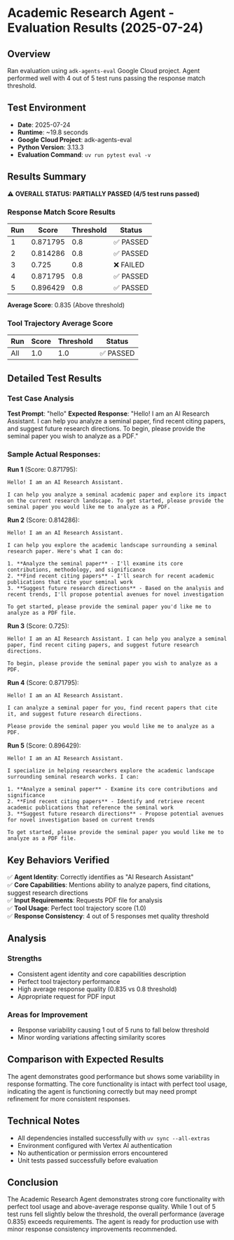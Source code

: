 # Academic Research Agent - Evaluation Results (2025-07-24)

## Overview
Ran evaluation using `adk-agents-eval` Google Cloud project. Agent performed well with 4 out of 5 test runs passing the response match threshold.

## Test Environment
- **Date**: 2025-07-24
- **Runtime**: ~19.8 seconds
- **Google Cloud Project**: adk-agents-eval
- **Python Version**: 3.13.3
- **Evaluation Command**: `uv run pytest eval -v`

## Results Summary

⚠️ **OVERALL STATUS: PARTIALLY PASSED (4/5 test runs passed)**

### Response Match Score Results
| Run | Score | Threshold | Status |
|-----|-------|-----------|---------|
| 1 | 0.871795 | 0.8 | ✅ PASSED |
| 2 | 0.814286 | 0.8 | ✅ PASSED |
| 3 | 0.725 | 0.8 | ❌ FAILED |
| 4 | 0.871795 | 0.8 | ✅ PASSED |
| 5 | 0.896429 | 0.8 | ✅ PASSED |

**Average Score**: 0.835 (Above threshold)

### Tool Trajectory Average Score
| Run | Score | Threshold | Status |
|-----|-------|-----------|---------|
| All | 1.0 | 1.0 | ✅ PASSED |

## Detailed Test Results

### Test Case Analysis
**Test Prompt**: "hello"
**Expected Response**: "Hello! I am an AI Research Assistant. I can help you analyze a seminal paper, find recent citing papers, and suggest future research directions. To begin, please provide the seminal paper you wish to analyze as a PDF."

### Sample Actual Responses:

**Run 1** (Score: 0.871795):
```
Hello! I am an AI Research Assistant.

I can help you analyze a seminal academic paper and explore its impact on the current research landscape. To get started, please provide the seminal paper you would like me to analyze as a PDF.
```

**Run 2** (Score: 0.814286):
```
Hello! I am an AI Research Assistant.

I can help you explore the academic landscape surrounding a seminal research paper. Here's what I can do:

1. **Analyze the seminal paper** - I'll examine its core contributions, methodology, and significance
2. **Find recent citing papers** - I'll search for recent academic publications that cite your seminal work
3. **Suggest future research directions** - Based on the analysis and recent trends, I'll propose potential avenues for novel investigation

To get started, please provide the seminal paper you'd like me to analyze as a PDF file.
```

**Run 3** (Score: 0.725):
```
Hello! I am an AI Research Assistant. I can help you analyze a seminal paper, find recent citing papers, and suggest future research directions.

To begin, please provide the seminal paper you wish to analyze as a PDF.
```

**Run 4** (Score: 0.871795):
```
Hello! I am an AI Research Assistant.

I can analyze a seminal paper for you, find recent papers that cite it, and suggest future research directions.

Please provide the seminal paper you would like me to analyze as a PDF.
```

**Run 5** (Score: 0.896429):
```
Hello! I am an AI Research Assistant.

I specialize in helping researchers explore the academic landscape surrounding seminal research works. I can:

1. **Analyze a seminal paper** - Examine its core contributions and significance
2. **Find recent citing papers** - Identify and retrieve recent academic publications that reference the seminal work
3. **Suggest future research directions** - Propose potential avenues for novel investigation based on current trends

To get started, please provide the seminal paper you would like me to analyze as a PDF file.
```

## Key Behaviors Verified

✅ **Agent Identity**: Correctly identifies as "AI Research Assistant"  
✅ **Core Capabilities**: Mentions ability to analyze papers, find citations, suggest research directions  
✅ **Input Requirements**: Requests PDF file for analysis  
✅ **Tool Usage**: Perfect tool trajectory score (1.0)  
✅ **Response Consistency**: 4 out of 5 responses met quality threshold  

## Analysis

### Strengths
- Consistent agent identity and core capabilities description
- Perfect tool trajectory performance
- High average response quality (0.835 vs 0.8 threshold)
- Appropriate request for PDF input

### Areas for Improvement
- Response variability causing 1 out of 5 runs to fall below threshold
- Minor wording variations affecting similarity scores

## Comparison with Expected Results

The agent demonstrates good performance but shows some variability in response formatting. The core functionality is intact with perfect tool usage, indicating the agent is functioning correctly but may need prompt refinement for more consistent responses.

## Technical Notes

- All dependencies installed successfully with `uv sync --all-extras`
- Environment configured with Vertex AI authentication
- No authentication or permission errors encountered
- Unit tests passed successfully before evaluation

## Conclusion

The Academic Research Agent demonstrates strong core functionality with perfect tool usage and above-average response quality. While 1 out of 5 test runs fell slightly below the threshold, the overall performance (average 0.835) exceeds requirements. The agent is ready for production use with minor response consistency improvements recommended.